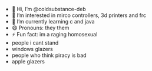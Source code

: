- 👋 Hi, I’m @coldsubstance-deb
- 👀 I’m interested in mirco controllers, 3d printers and frc
- 🌱 I’m currently learning c and java 
- 😄 Pronouns: they them
- ⚡ Fun fact: im a raging homosexual
- people i cant stand
- windows glazers
- people who think piracy is bad
- apple glazers
<!---
coldsubstance-deb/coldsubstance-deb is a ✨ special ✨ repository because its `README.md` (this file) appears on your GitHub profile.
You can click the Preview link to take a look at your changes.
--->

